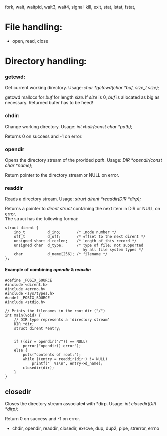 fork, wait,
waitpid, wait3, wait4, signal, kill, exit, stat, lstat, fstat,


# File handling:
- open, read, close

# Directory handling:
### getcwd:
Get current working directory.
Usage: _char *getcwd(char *buf, size_t size);_

getcwd mallocs for _buf_ for length _size_. If _size_ is 0, _buf_ is allocated as big as necessary. Returned bufer has to be freed!

### chdir:
Change working directory.
Usage: _int chdir(const char *path);_

Returns 0 on success and -1 on error.

### opendir
Opens the directory stream of the provided _path_.
Usage: _DIR *opendir(const char *name);_

Return pointer to the directory stream or NULL on error.

### readdir
Reads a directory stream.
Usage: _struct dirent *readdir(DIR *dirp);_

Returns a pointer to _dirent struct_ containing the next item in DIR or NULL on error.	 
The struct has the following format:
```
struct dirent {
    ino_t          d_ino;       /* inode number */
    off_t          d_off;       /* offset to the next dirent */
    unsigned short d_reclen;    /* length of this record */
    unsigned char  d_type;      /* type of file; not supported
                                   by all file system types */
    char           d_name[256]; /* filename */
};
```

#### Example of combining _opendir_ & _readdir_:
```
#define _POSIX_SOURCE
#include <dirent.h>
#include <errno.h>
#include <sys/types.h>
#undef _POSIX_SOURCE
#include <stdio.h>

// Prints the filenames in the root dir ("/")
int main(void) {
	// DIR type represents a 'directory stream'
	DIR *dir;
	struct dirent *entry;


	if ((dir = opendir("/")) == NULL)
		perror("opendir() error");
	else {
		puts("contents of root:");
		while ((entry = readdir(dir)) != NULL)
			printf("  %s\n", entry->d_name);
		closedir(dir);
	}
}
```

## closedir
Closes the directory stream associated with \*dirp.
Usage: _int closedir(DIR *dirp);_

Return 0 on success and -1 on error.





- chdir, opendir, readdir, closedir, execve, dup, dup2, pipe,
strerror, errno
